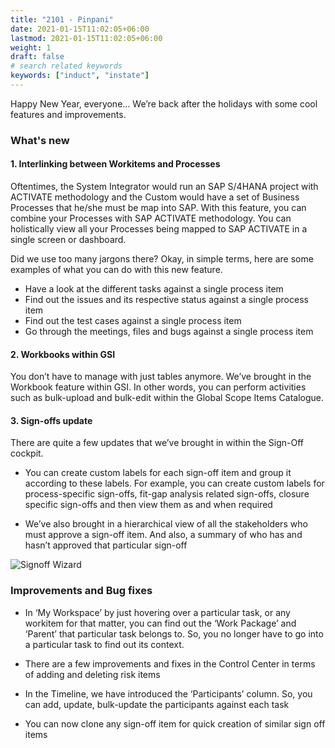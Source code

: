 ```yaml
---
title: "2101 - Pinpani"
date: 2021-01-15T11:02:05+06:00
lastmod: 2021-01-15T11:02:05+06:00
weight: 1
draft: false
# search related keywords
keywords: ["induct", "instate"]
---
```


  
   Happy New Year, everyone… We’re back after the holidays with some cool features and improvements.

### What's new

#### 1. Interlinking between Workitems and Processes

Oftentimes, the System Integrator would run an SAP S/4HANA project with ACTIVATE methodology and the Custom would have a set of Business Processes that he/she must be map into SAP. With this feature, you can combine your Processes with SAP ACTIVATE methodology. You can holistically view all your Processes being mapped to SAP ACTIVATE in a single screen or dashboard.

Did we use too many jargons there? Okay, in simple terms, here are some examples of what you can do with this new feature.

-  Have a look at the different tasks against a single process item
-  Find out the issues and its respective status against a single process item
-  Find out the test cases against a single process item
-  Go through the meetings, files and bugs against a single process item

#### 2. Workbooks within GSI

You don’t have to manage with just tables anymore. We’ve brought in the Workbook feature within GSI. In other words, you can perform activities such as bulk-upload and bulk-edit within the Global Scope Items Catalogue.

#### 3. Sign-offs update

There are quite a few updates that we’ve brought in within the Sign-Off cockpit.

-  You can create custom labels for each sign-off item and group it according to these labels. For example, you can create custom labels for process-specific sign-offs, fit-gap analysis related sign-offs, closure specific sign-offs and then view them as and when required

-  We’ve also brought in a hierarchical view of all the stakeholders who must approve a sign-off item. And also, a summary of who has and hasn’t approved that particular sign-off

<img src="https://storage.googleapis.com/ktern-public-files/images/signoff.png" alt="Signoff Wizard" />

### Improvements and Bug fixes

-  In ‘My Workspace’ by just hovering over a particular task, or any workitem for that matter, you can find out the ‘Work Package’ and ‘Parent’ that particular task belongs to. So, you no longer have to go into a particular task to find out its context.

-  There are a few improvements and fixes in the Control Center in terms of adding and deleting risk items

-  In the Timeline, we have introduced the ‘Participants’ column. So, you can add, update, bulk-update the participants against each task

-  You can now clone any sign-off item for quick creation of similar sign off items
